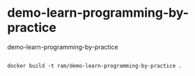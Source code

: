 # demo-learn-programming-by-practice
demo-learn-programming-by-practice

```aidl

docker build -t ram/demo-learn-programming-by-practice .
```
